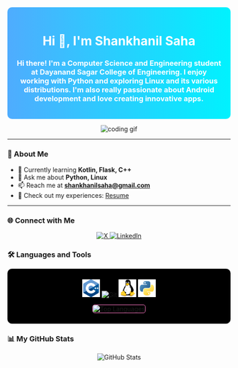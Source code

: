 <div align="center" style="background: linear-gradient(to right, #4facfe, #00f2fe); padding: 20px; border-radius: 10px;">
  <h1 style="color: white;">Hi 👋, I'm Shankhanil Saha</h1>
  <h3 style="color: white;">
   Hi there! I'm a Computer Science and Engineering student at Dayanand Sagar College of Engineering. I enjoy working with Python and exploring Linux and its various distributions. I'm also really passionate about Android development and love creating innovative apps.
  </h3>
</div>

<p align="center">
  <img src="https://media.giphy.com/media/L8K62iTDkzGX6/giphy.gif" alt="coding gif" width="400">
</p>

---

### 🌱 About Me
- 🌱 Currently learning **Kotlin, Flask, C++**
- 💬 Ask me about **Python, Linux**
- 📫 Reach me at **shankhanilsaha@gmail.com**
- 📄 Check out my experiences: 
  [Resume](https://docs.google.com/presentation/d/1vsWF1PVaMZWLTOWtGw53mTFCcMoa8_a8JgCL4fgKbQ8/edit?usp=sharing)

---

### 🌐 Connect with Me
<p align="center">
  <a href="https://x.com/shankhanilsaha" target="_blank">
    <img src="https://img.shields.io/badge/X-000000?style=for-the-badge&logo=x&logoColor=white" alt="X">
  </a>
  <a href="https://www.linkedin.com/in/shankhanil-saha" target="_blank">
    <img src="https://img.shields.io/badge/LinkedIn-0077B5?style=for-the-badge&logo=linkedin&logoColor=white" alt="LinkedIn">
  </a>
</p>



### 🛠️ Languages and Tools
<div align="center" style="background: #000000; padding: 10px; border-radius: 10px;">
  <p>
    <img src="https://raw.githubusercontent.com/devicons/devicon/master/icons/cplusplus/cplusplus-original.svg" alt="C++" width="40" height="40"/>
    <img src="https://www.vectorlogo.zone/logos/git-scm/git-scm-icon.svg" alt="Git" width="40" height="40"/>
    <img src="https://raw.githubusercontent.com/devicons/devicon/master/icons/linux/linux-original.svg" alt="Linux" width="40" height="40"/>
    <img src="https://raw.githubusercontent.com/devicons/devicon/master/icons/python/python-original.svg" alt="Python" width="40" height="40"/>
  </p>
  <p>
    <img src="https://github-readme-stats.vercel.app/api/top-langs/?username=shankhanilsaha&layout=compact&theme=radical&langs_count=5" alt="Top Languages" style="border: 1px solid #ff79c6; border-radius: 5px;">
  </p>
</div>


### 📊 My GitHub Stats
<p align="center">
  <img src="https://github-readme-stats.vercel.app/api?username=shankhanilsaha&show_icons=true&theme=radical" alt="GitHub Stats">
</p>
